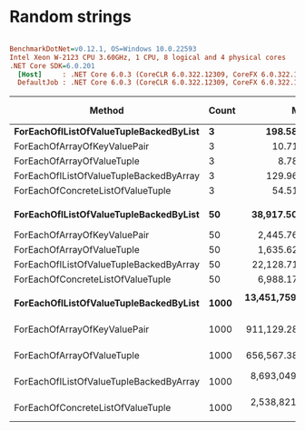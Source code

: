 # Random strings

``` ini

BenchmarkDotNet=v0.12.1, OS=Windows 10.0.22593
Intel Xeon W-2123 CPU 3.60GHz, 1 CPU, 8 logical and 4 physical cores
.NET Core SDK=6.0.201
  [Host]     : .NET Core 6.0.3 (CoreCLR 6.0.322.12309, CoreFX 6.0.322.12309), X64 RyuJIT
  DefaultJob : .NET Core 6.0.3 (CoreCLR 6.0.322.12309, CoreFX 6.0.322.12309), X64 RyuJIT


```
|                                  Method | Count |              Mean |           Error |          StdDev | Ratio | RatioSD |  Gen 0 | Gen 1 | Gen 2 | Allocated |
|---------------------------------------- |------ |------------------:|----------------:|----------------:|------:|--------:|-------:|------:|------:|----------:|
|  **ForEachOfIListOfValueTupleBackedByList** |     **3** |        **198.580 ns** |       **3.9753 ns** |       **8.2979 ns** |  **1.00** |    **0.00** | **0.0334** |     **-** |     **-** |     **144 B** |
|            ForEachOfArrayOfKeyValuePair |     3 |         10.718 ns |       0.2513 ns |       0.5673 ns |  0.05 |    0.00 |      - |     - |     - |         - |
|              ForEachOfArrayOfValueTuple |     3 |          8.782 ns |       0.2139 ns |       0.4872 ns |  0.04 |    0.00 |      - |     - |     - |         - |
| ForEachOfIListOfValueTupleBackedByArray |     3 |        129.962 ns |       2.6268 ns |       5.7104 ns |  0.65 |    0.04 | 0.0222 |     - |     - |      96 B |
|       ForEachOfConcreteListOfValueTuple |     3 |         54.516 ns |       1.1100 ns |       1.2783 ns |  0.27 |    0.01 |      - |     - |     - |         - |
|                                         |       |                   |                 |                 |       |         |        |       |       |           |
|  **ForEachOfIListOfValueTupleBackedByList** |    **50** |     **38,917.509 ns** |     **765.4349 ns** |   **1,614.5620 ns** |  **1.00** |    **0.00** | **0.5493** |     **-** |     **-** |    **2400 B** |
|            ForEachOfArrayOfKeyValuePair |    50 |      2,445.765 ns |      47.2771 ns |      93.3204 ns |  0.06 |    0.00 |      - |     - |     - |         - |
|              ForEachOfArrayOfValueTuple |    50 |      1,635.628 ns |      32.4220 ns |      53.2703 ns |  0.04 |    0.00 |      - |     - |     - |         - |
| ForEachOfIListOfValueTupleBackedByArray |    50 |     22,128.714 ns |     440.0294 ns |     898.8635 ns |  0.57 |    0.03 | 0.3662 |     - |     - |    1600 B |
|       ForEachOfConcreteListOfValueTuple |    50 |      6,988.175 ns |     139.0958 ns |     194.9928 ns |  0.18 |    0.01 |      - |     - |     - |         - |
|                                         |       |                   |                 |                 |       |         |        |       |       |           |
|  **ForEachOfIListOfValueTupleBackedByList** |  **1000** | **13,451,759.149 ns** | **265,246.9286 ns** | **504,659.8486 ns** |  **1.00** |    **0.00** |      **-** |     **-** |     **-** |   **48008 B** |
|            ForEachOfArrayOfKeyValuePair |  1000 |    911,129.289 ns |  17,874.9287 ns |  13,955.5686 ns |  0.07 |    0.00 |      - |     - |     - |       1 B |
|              ForEachOfArrayOfValueTuple |  1000 |    656,567.383 ns |  12,826.9655 ns |  18,396.0506 ns |  0.05 |    0.00 |      - |     - |     - |         - |
| ForEachOfIListOfValueTupleBackedByArray |  1000 |  8,693,049.253 ns | 167,763.0469 ns | 323,222.4367 ns |  0.65 |    0.03 |      - |     - |     - |   32008 B |
|       ForEachOfConcreteListOfValueTuple |  1000 |  2,538,821.094 ns |  50,758.7337 ns | 111,416.6510 ns |  0.19 |    0.01 |      - |     - |     - |       2 B |
